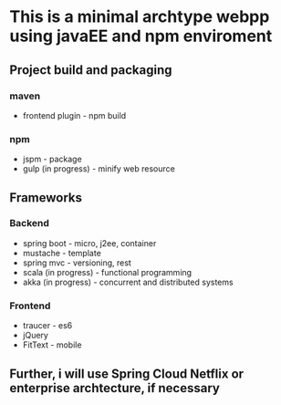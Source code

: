 # This is a minimal archtype webpp using javaEE and npm enviroment

## Project build and packaging 
### maven
- frontend plugin - npm build

### npm
- jspm - package
- gulp (in progress) - minify web resource 

## Frameworks 
### Backend
- spring boot - micro, j2ee, container
- mustache - template
- spring mvc - versioning, rest
- scala (in progress) - functional programming
- akka (in progress) - concurrent and distributed systems

 
### Frontend
- traucer - es6
- jQuery
- FitText - mobile

## Further, i will use Spring Cloud Netflix or enterprise archtecture, if necessary
